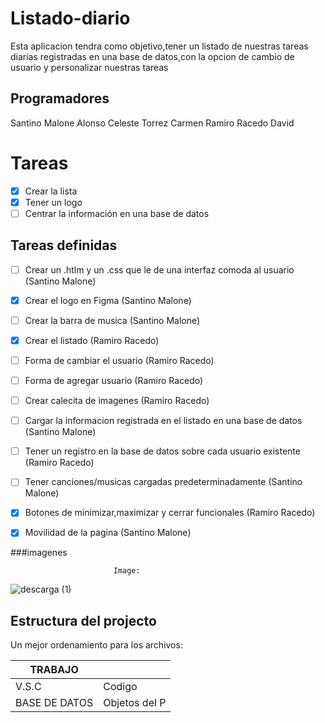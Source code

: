 # Listado-diario

Esta aplicacion tendra como objetivo,tener un listado de nuestras tareas diarias registradas en una base de datos,con la opcion de cambio de usuario y personalizar nuestras tareas


## Programadores
Santino Malone Alonso
Celeste Torrez Carmen 
Ramiro Racedo David


# Tareas

 - [x] Crear la lista
 - [x] Tener un logo
 - [ ] Centrar la información en una base de datos

## Tareas definidas

 - [ ] Crear un .htlm y un .css que le de una interfaz comoda al usuario (Santino Malone)
 - [x] Crear el logo en Figma (Santino Malone)
 - [ ] Crear la barra de musica (Santino Malone)
 - [x] Crear el listado (Ramiro Racedo)
 - [ ] Forma de cambiar el usuario (Ramiro Racedo)
 - [ ] Forma de agregar usuario (Ramiro Racedo)
 - [ ] Crear calecita de imagenes (Ramiro Racedo)
 - [ ] Cargar la informacion registrada en el listado en una base de datos (Santino Malone)
 - [ ] Tener un registro en la base de datos sobre cada usuario existente (Ramiro Racedo)
 - [ ] Tener canciones/musicas cargadas predeterminadamente (Santino Malone)
 - [x] Botones de minimizar,maximizar y cerrar funcionales (Ramiro Racedo)
 - [x] Movilidad de la pagina (Santino Malone)



###imagenes

                           Image:

![descarga (1)](https://user-images.githubusercontent.com/105503025/179366883-29ddb5e5-9e28-4da6-9803-74a60778ba18.jpg)


## Estructura del projecto

Un mejor ordenamiento para los archivos:

|    TRABAJO    |               |
| ------------- | ------------- |
| V.S.C         | Codigo        |
| BASE DE DATOS | Objetos del P |
